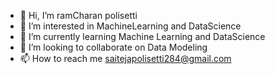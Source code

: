 - 👋 Hi, I’m ramCharan polisetti
- 👀 I’m interested in MachineLearning and DataScience
- 🌱 I’m currently learning Machine Learning and DataScience
- 💞️ I’m looking to collaborate on Data Modeling 
- 📫 How to reach me saitejapolisetti284@gmail.com


